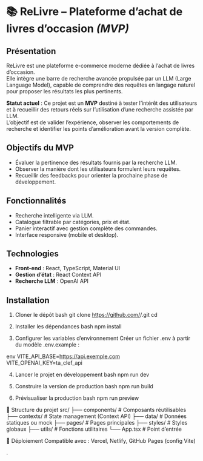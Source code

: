 # 📚 ReLivre – Plateforme d’achat de livres d’occasion *(MVP)*

## Présentation
ReLivre est une plateforme e-commerce moderne dédiée à l’achat de livres d’occasion.  
Elle intègre une barre de recherche avancée propulsée par un LLM (Large Language Model), capable de comprendre des requêtes en langage naturel pour proposer les résultats les plus pertinents.

**Statut actuel** : Ce projet est un **MVP** destiné à tester l’intérêt des utilisateurs et à recueillir des retours réels sur l’utilisation d’une recherche assistée par LLM.  
L’objectif est de valider l’expérience, observer les comportements de recherche et identifier les points d’amélioration avant la version complète.

## Objectifs du MVP
- Évaluer la pertinence des résultats fournis par la recherche LLM.
- Observer la manière dont les utilisateurs formulent leurs requêtes.
- Recueillir des feedbacks pour orienter la prochaine phase de développement.

## Fonctionnalités
- Recherche intelligente via LLM.
- Catalogue filtrable par catégories, prix et état.
- Panier interactif avec gestion complète des commandes.
- Interface responsive (mobile et desktop).

## Technologies
- **Front-end** : React, TypeScript, Material UI
- **Gestion d’état** : React Context API
- **Recherche LLM** : OpenAI API


## Installation

1. Cloner le dépôt
bash
git clone https://github.com/<utilisateur>/<nom-du-repo>.git
cd <nom-du-repo>

2. Installer les dépendances
bash
npm install

3. Configurer les variables d’environnement
Créer un fichier .env à partir du modèle .env.example :

env
VITE_API_BASE=https://api.exemple.com
VITE_OPENAI_KEY=ta_clef_api

4. Lancer le projet en développement
bash
npm run dev

5. Construire la version de production
bash
npm run build

6. Prévisualiser la production
bash
npm run preview

📂 Structure du projet
src/
├── components/ # Composants réutilisables
├── contexts/ # State management (Context API)
├── data/ # Données statiques ou mock
├── pages/ # Pages principales
├── styles/ # Styles globaux
├── utils/ # Fonctions utilitaires
└── App.tsx # Point d’entrée

🚀 Déploiement
Compatible avec : Vercel, Netlify, GitHub Pages (config Vite)

.